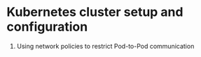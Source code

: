 # Kubernetes cluster setup and configuration

1. Using network policies to restrict Pod-to-Pod communication